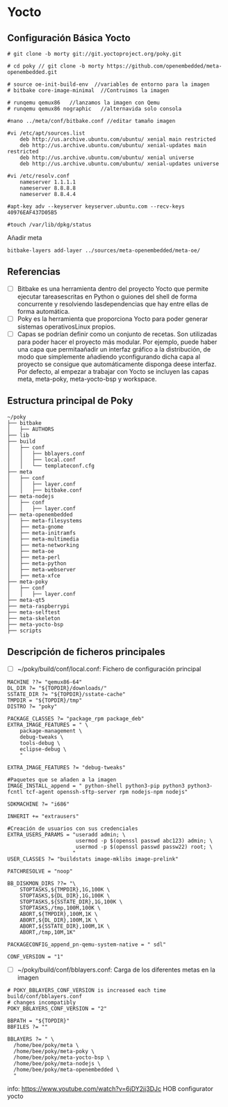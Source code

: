 # Yocto

## Configuración Básica Yocto
```
# git clone -b morty git://git.yoctoproject.org/poky.git
```
```
# cd poky // git clone -b morty https://github.com/openembedded/meta-openembedded.git
```
```
# source oe-init-build-env  //variables de entorno para la imagen
# bitbake core-image-minimal  //Contruimos la imagen
```
```
# runqemu qemux86   //lanzamos la imagen con Qemu
# runqemu qemux86 nographic   //alternavida solo consola

#nano ../meta/conf/bitbake.conf //editar tamaño imagen
```
```
#vi /etc/apt/sources.list
    deb http://us.archive.ubuntu.com/ubuntu/ xenial main restricted
    deb http://us.archive.ubuntu.com/ubuntu/ xenial-updates main restricted
    deb http://us.archive.ubuntu.com/ubuntu/ xenial universe
    deb http://us.archive.ubuntu.com/ubuntu/ xenial-updates universe

#vi /etc/resolv.conf
    nameserver 1.1.1.1
    nameserver 8.8.8.8
    nameserver 8.8.4.4

#apt-key adv --keyserver keyserver.ubuntu.com --recv-keys 40976EAF437D05B5

#touch /var/lib/dpkg/status
```
Añadir meta
```
bitbake-layers add-layer ../sources/meta-openembedded/meta-oe/
```

## Referencias

- [ ] Bitbake es una herramienta dentro del proyecto Yocto que permite ejecutar tareasescritas   en   Python   o   guiones   del   shell   de   forma   concurrente   y   resolviendo   lasdependencias que hay entre ellas de forma automática. 
- [ ] Poky es la herramienta que proporciona Yocto para poder generar sistemas operativosLinux propios. 
- [ ] Capas se podrían definir como un conjunto de recetas. Son utilizadas para poder hacer el proyecto más modular. Por ejemplo, puede haber una capa que permitaañadir un interfaz gráfico a la distribución, de modo que simplemente añadiendo yconfigurando dicha capa al proyecto se consigue que automáticamente disponga deese interfaz. Por defecto, al empezar a trabajar con Yocto se incluyen las capas  meta, meta-poky, meta-yocto-bsp y workspace. 

## Estructura principal de Poky
```
~/poky
├── bitbake
│   ├── AUTHORS
├── lib
├── build
│   ├── conf
│   │   ├── bblayers.conf
│   │   ├── local.conf
│   │   └── templateconf.cfg
├── meta
│   ├── conf
│   │   ├── layer.conf
│   │   ├── bitbake.conf
├── meta-nodejs
│   ├── conf
│   │   ├── layer.conf
├── meta-openembedded
│   ├── meta-filesystems
│   ├── meta-gnome  
│   ├── meta-initramfs  
│   ├── meta-multimedia  
│   ├── meta-networking  
│   ├── meta-oe  
│   ├── meta-perl  
│   ├── meta-python  
│   ├── meta-webserver  
│   ├── meta-xfce 
├── meta-poky
│   ├── conf
│   │   ├── layer.conf
├── meta-qt5
├── meta-raspberrypi
├── meta-selftest
├── meta-skeleton
├── meta-yocto-bsp
├── scripts
```

## Descripción de ficheros principales

- [ ] ~/poky/build/conf/local.conf: Fichero de configuración principal

```
MACHINE ??= "qemux86-64"
DL_DIR ?= "${TOPDIR}/downloads/"
SSTATE_DIR ?= "${TOPDIR}/sstate-cache"
TMPDIR = "${TOPDIR}/tmp"
DISTRO ?= "poky"

PACKAGE_CLASSES ?= "package_rpm package_deb"
EXTRA_IMAGE_FEATURES = " \
    package-management \
    debug-tweaks \
    tools-debug \
    eclipse-debug \
    "
    
EXTRA_IMAGE_FEATURES ?= "debug-tweaks"

#Paquetes que se añaden a la imagen
IMAGE_INSTALL_append = " python-shell python3-pip python3 python3-fcntl tcf-agent openssh-sftp-server rpm nodejs-npm nodejs"

SDKMACHINE ?= "i686"

INHERIT += "extrausers"

#Creación de usuarios con sus credenciales
EXTRA_USERS_PARAMS = "useradd admin; \
                      usermod -p $(openssl passwd abc123) admin; \
                      usermod -p $(openssl passwd passw22) root; \
                     "
USER_CLASSES ?= "buildstats image-mklibs image-prelink"

PATCHRESOLVE = "noop"

BB_DISKMON_DIRS ??= "\
    STOPTASKS,${TMPDIR},1G,100K \
    STOPTASKS,${DL_DIR},1G,100K \
    STOPTASKS,${SSTATE_DIR},1G,100K \
    STOPTASKS,/tmp,100M,100K \
    ABORT,${TMPDIR},100M,1K \
    ABORT,${DL_DIR},100M,1K \
    ABORT,${SSTATE_DIR},100M,1K \
    ABORT,/tmp,10M,1K"

PACKAGECONFIG_append_pn-qemu-system-native = " sdl"

CONF_VERSION = "1"

```
- [ ] ~/poky/build/conf/bblayers.conf: Carga de los diferentes metas en la imagen
```
# POKY_BBLAYERS_CONF_VERSION is increased each time build/conf/bblayers.conf
# changes incompatibly
POKY_BBLAYERS_CONF_VERSION = "2"

BBPATH = "${TOPDIR}"
BBFILES ?= ""

BBLAYERS ?= " \
  /home/bee/poky/meta \
  /home/bee/poky/meta-poky \
  /home/bee/poky/meta-yocto-bsp \
  /home/bee/poky/meta-nodejs \
  /home/bee/poky/meta-openembedded \
  "
```

info: https://www.youtube.com/watch?v=6jDY2jj3DJc  HOB configurator yocto
